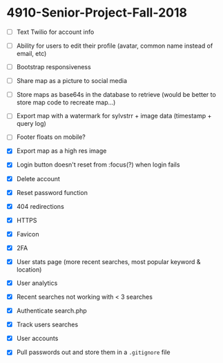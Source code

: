
# 4910-Senior-Project-Fall-2018


- [ ] Text Twilio for account info

- [ ] Ability for users to edit their profile (avatar, common name instead of email, etc)

- [ ] Bootstrap responsiveness

- [ ] Share map as a picture to social media

- [ ] Store maps as base64s in the database to retrieve (would be better to store map code to recreate map...)

- [ ] Export map with a watermark for sylvstrr + image data (timestamp + query log)

- [ ] Footer floats on mobile?

- [x] Export map as a high res image

- [x] Login button doesn't reset from :focus(?) when login fails

- [x] Delete account

- [x] Reset password function

- [x] 404 redirections

- [x] HTTPS

- [x] Favicon

- [x] 2FA

- [x] User stats page (more recent searches, most popular keyword & location)

- [x] User analytics

- [x] Recent searches not working with < 3 searches

- [x] Authenticate search.php

- [x] Track users searches

- [x] User accounts

- [x] Pull passwords out and store them in a `.gitignore` file
